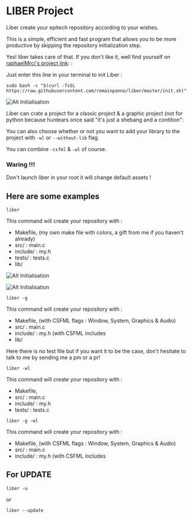 # LIBER Project

Liber create your epitech repository according to your wishes.

This is a simple, efficient and fast program that allows you to be more productive by skipping the repository initialization step.

Yes! liber takes care of that.
If you don't like it, well find yourself on [raphaelMrci's project link](https://github.com/raphaelMrci/Epigen): :


Just enter this line in your terminal to init Liber :

```
sudo bash -c "$(curl -fsSL https://raw.githubusercontent.com/romainpanno/liber/master/init.sh)"
```

![Alt Initialisation](https://i.ibb.co/sCrsB1M/init.gif)


Liber can crate a project for a classic project & a graphic project (not for python because huntears once said "it's just a shebang and a contition":

You can also choose whether or not you want to add your library to the project with `-wl` or `--without-lib` flag. 

You can combine `-csfml` & `-wl` of course.

### Waring !!!
Don't launch liber in your root it will change default assets !

## Here are some examples
```
liber
```
This command will create your repository with :
  - Makefile, (my own make file with colors, a gift from me if you haven't already)
  - src/      :
                  main.c
  - include/  :
                  my.h
  - tests/    :
                  tests.c
  - lib/

![Alt Initialisation](https://i.ibb.co/w7dyVRL/example-liber.gif)

![Alt Initialisation](https://i.ibb.co/QC5sh67/result.gif)

```
liber -g
```
This command will create your repository with :
  - Makefile, (with CSFML flags : Window, System, Graphics & Audio)
  - src/      :
                  main.c
  - include/  :
                  my.h (with CSFML includes
  - lib/

Here there is no test file but if you want it to be the case, don't hesitate to talk to me by sending me a pm or a pr!


```
liber -wl
```
This command will create your repository with :
  - Makefile,
  - src/      :
                  main.c
  - include/  :
                  my.h
  - tests/    :
                  tests.c


```
liber -g -wl
```
This command will create your repository with :
  - Makefile, (with CSFML flags : Window, System, Graphics & Audio)
  - src/      :
                  main.c
  - include/  :
                  my.h (with CSFML includes


## For UPDATE
```
liber -u
```
or
```
liber --update
```
